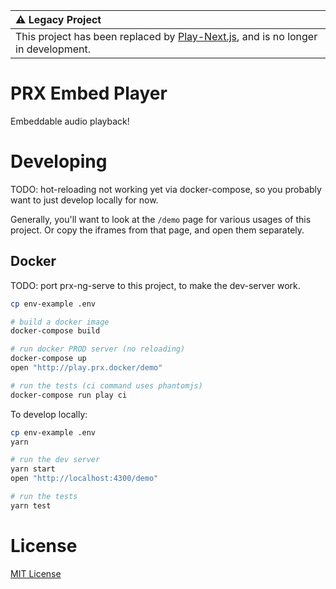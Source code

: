 | ⚠️ Legacy Project | 
| :---- |
| This project has been replaced by [Play-Next.js](https://github.com/PRX/Play-Next.js), and is no longer in development. |



# PRX Embed Player

Embeddable audio playback!

# Developing

TODO: hot-reloading not working yet via docker-compose, so you probably want
to just develop locally for now.

Generally, you'll want to look at the `/demo` page for various usages of this
project.  Or copy the iframes from that page, and open them separately.

## Docker

TODO: port prx-ng-serve to this project, to make the dev-server work.

```sh
cp env-example .env

# build a docker image
docker-compose build

# run docker PROD server (no reloading)
docker-compose up
open "http://play.prx.docker/demo"

# run the tests (ci command uses phantomjs)
docker-compose run play ci
```

To develop locally:

```sh
cp env-example .env
yarn

# run the dev server
yarn start
open "http://localhost:4300/demo"

# run the tests
yarn test
```

# License

[MIT License](https://opensource.org/licenses/MIT)

